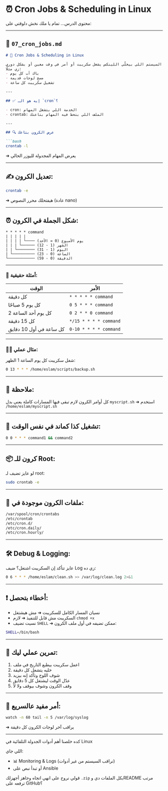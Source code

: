 # ⏰ Cron Jobs & Scheduling in Linux

محتوى الدرس...
تمام يا ملك
نخش دلوقتي على:

---

## 📄 `07_cron_jobs.md`

````markdown
# 🧠 Cron Jobs & Scheduling in Linux

الكرون هو السيستم اللي بيخلّي اللينكس يشغل سكريبت أو أمر في وقت معين أو بشكل دوري
زي مثلًا:
- باك آب كل يوم
- مسح لوجات قديمة
- تشغيل سكريبت كل ساعة

---

## ✅ إيه هو الـ `cron`؟

- cron: الخدمة اللي بتشغل المهام
- crontab: الملف اللي بتحط فيه المهام بتاعتك

---

## 🔍 عرض الكرون بتاعك

```bash
crontab -l
````

➜ يعرض المهام المجدولة لليوزر الحالي

---

## ✍️ تعديل الكرون:

```bash
crontab -e
```

➜ هيفتحلك محرر النصوص (عادة nano)

---

## ⏰ شكل الجملة في الكرون:

```
* * * * * command
| | | | |
| | | | └──── يوم الأسبوع (0 = الأحد)
| | | └────── الشهر (1 - 12)
| | └──────── اليوم (1 - 31)
| └────────── الساعة (0 - 23)
└──────────── الدقيقة (0 - 59)
```

---

### 🎯 أمثلة حقيقية:

| الوقت                   | الأمر                  |
| ----------------------- | ---------------------- |
| كل دقيقة                | `* * * * * command`    |
| كل يوم 5 صباحًا         | `0 5 * * * command`    |
| كل يوم أحد الساعة 2     | `0 2 * * 0 command`    |
| كل 15 دقيقة             | `*/15 * * * * command` |
| كل ساعة في أول 10 دقايق | `0-10 * * * * command` |

---

### 👨‍💻 مثال عملي:

شغل سكريبت كل يوم الساعة 1 الظهر:

```bash
0 13 * * * /home/eslam/scripts/backup.sh
```

---

## 📂 ملاحظة:

كل أوامر الكرون لازم تبقى فيها المسارات كاملة
يعني بدل `myscript.sh` ➜ استخدم `/home/eslam/myscript.sh`

---

## 🔁 تشغيل كذا كماند في نفس الوقت:

```bash
0 0 * * * command1 && command2
```

---

## 📦 كرون للـ Root:

لو عايز تضيف لـ root:

```bash
sudo crontab -e
```

---

## 📁 ملفات الكرون موجودة في:

```bash
/var/spool/cron/crontabs
/etc/crontab
/etc/cron.d/
/etc/cron.daily/
/etc/cron.hourly/
```

---

## 🛠️ Debug & Logging:

عايز تتأكد إن السكريبت اشتغل؟
ضيف Log زي ده:

```bash
0 6 * * * /home/eslam/clean.sh >> /var/log/clean.log 2>&1
```

---

## ❗ أخطاء بتحصل:

* نسيان المسار الكامل للسكريبت ➜ مش هيشتغل
* السكريبت مش قابل للتنفيذ ➜ لازم `chmod +x`
* نسيت تضيف `SHELL` ➜ ممكن تضيفه في أول ملف الكرون:

```bash
SHELL=/bin/bash
```

---

## 🧪 تمرين عملي ليك:

1. اعمل سكريبت بيطبع التاريخ في ملف
2. خليه يتشغل كل دقيقة
3. شوف اللوج وتأكد إنه بيزيد
4. عدّل الوقت ليشتغل كل 5 دقايق
5. وقف الكرون وشوف بيوقف ولا لأ

---

## 🔁 أمر مفيد عالسريع:

```bash
watch -n 60 tail -n 5 /var/log/syslog
```

➜ يراقب آخر لوجات الكرون كل دقيقة

---

كده خلصنا أهم أدوات الجدولة التلقائية في Linux

اللي جاي:

* 📊 Monitoring & Logs (نراقب السيستم من غير أدوات)
* أو تبدأ نبص على Ansible

قولي نروح على انهي اتجاه
وجاهز أجهزلك `.zip` بكل الملفات دي وREADME مرتب ترفعه على GitHub؟

